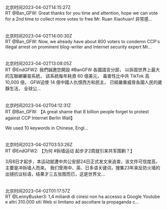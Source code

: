 北京时间2023-04-02T14:15:27Z<br>RT @Ban_GFW: Great thanks for you time and attention, hope we can vote for a 2nd time to collect more votes to free Mr. Ruan Xiaohuan! 
非常感…<br><br><br>北京时间2023-04-02T14:00:30Z<br>RT @Ban_GFW: Now, we already have about 800 voters to condemn CCP's illegal arrest on prominent blog-writer and Internet security expert Mr…<br><br><br>北京时间2023-04-02T13:08:05Z<br>RT @EndGFW2: 我們誠邀您開設 #BanGFW 各國語言分部，
以拆毀世界上最大的互聯網審查系統，
該系統每年耗資 60 億美元，
毒害性比中共 TikTok 高 10,000 倍，
GFW迫使 14 億中國人仇恨西方和民主，
已經嚴重威脅各國人民的歲靜生活，
全球公…<br><br><br>北京时间2023-04-02T04:12:31Z<br>RT @Ban_GFW: 【A great shame that 8 billion people forget to protest against CCP Internet Berlin Wall】

We used 10 keywords in Chinese, Engl…<br><br><br>北京时间2023-04-02T03:53:26Z<br>RT @EndGFW2: 【为何 #拆墙运动 起步才2周就引来共军围剿？】 
  
 3月8日才起步，本运动就遭中共公安部24日正式发文来追查，该文件可信度高，主要是冲拆墙人而来。 我们曾用中、英、日多语关键词，搜集23年来反防火墙的出镜抗议标语，结果才三五张图而已，这是世界文…<br><br><br>北京时间2023-04-02T01:17:57Z<br>RT @LennyBusker3: 1,4 miliardi di cinesi non ha accesso a Google
Youtube e altri 310.000 siti Web 
si limitano ad ascoltare la propaganda c…<br><br><br>